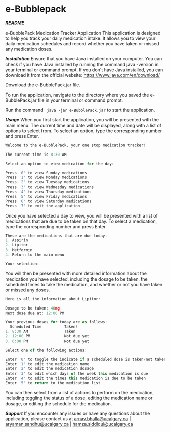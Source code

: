 # e-Bubblepack

***README***

e-BubblePack Medication Tracker Application
This application is designed to help you track your daily medication intake. It allows you to view your daily medication schedules and record whether you have taken or missed any medication doses.

***Installation***
Ensure that you have Java installed on your computer. You can check if you have Java installed by running the command java -version in your terminal or command prompt. If you don't have Java installed, you can download it from the official website: https://www.java.com/en/download/

Download the e-BubblePack.jar file.

To run the application, navigate to the directory where you saved the e-BubblePack.jar file in your terminal or command prompt.

Run the command ``` java -jar e-BubblePack.jar``` to start the application.

***Usage***
When you first start the application, you will be presented with the main menu. The current time and date will be displayed, along with a list of options to select from. To select an option, type the corresponding number and press Enter.

```js
Welcome to the e-BubblePack, your one stop medication tracker!

The current time is 8:30 AM

Select an option to view medication for the day:

Press '0' to view Sunday medications
Press '1' to view Monday medications
Press '2' to view Tuesday medications
Press '3' to view Wednesday medications
Press '4' to view Thursday medications
Press '5' to view Friday medications
Press '6' to view Saturday medications
Press '7' to exit the application
```

Once you have selected a day to view, you will be presented with a list of medications that are due to be taken on that day. To select a medication, type the corresponding number and press Enter.

```js
These are the medications that are due today:
1. Aspirin
2. Lipitor
3. Metformin
4. Return to the main menu

Your selection:
```

You will then be presented with more detailed information about the medication you have selected, including the dosage to be taken, the scheduled times to take the medication, and whether or not you have taken or missed any doses.

```js
Here is all the information about Lipitor:

Dosage to be taken: 40mg
Next dose due at: 12:00 PM

Your previous doses for today are as follows:
  Scheduled Time          Taken?
1. 8:30 AM                Taken
2. 12:00 PM               Not due yet
3. 6:00 PM                Not due yet

Select one of the following actions:

Enter '0' to toggle the indicate if a scheduled dose is taken/not taken
Enter '1' to edit the medication name
Enter '2' to edit the medication dosage
Enter '3' to edit which days of the week this medication is due
Enter '4' to edit the times this medication is due to be taken
Enter '5' to return to the medication list
```

You can then select from a list of actions to perform on the medication, including toggling the status of a dose, editing the medication name or dosage, or editing the schedule for the medication.

***Support***
If you encounter any issues or have any questions about the application, please contact us at
arnav.bhalla@ucalgary.ca | aryaman.sandhu@ucalgary.ca | hamza.siddiqui@ucalgary.ca
